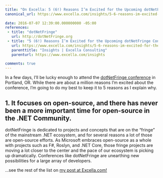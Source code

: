 ```yaml
---
title: "On Excella: 5 (6!) Reasons I’m Excited for the Upcoming dotNetFringe Conference"
canonical_url: https://www.excella.com/insights/5-6-reasons-im-excited-for-the-upcoming-dotnetfringe-conference
 
date: 2016-07-07 12:39:00.000000000 -05:00
references:
 - title: "dotNetFringe"
   url: http://dotNetFringe.org
 - title: "5 (6!) Reasons I’m Excited for the Upcoming dotNetFringe Conference" 
   url: https://www.excella.com/insights/5-6-reasons-im-excited-for-the-upcoming-dotnetfringe-conference
   parenttitle: "Insights | Excella Consulting"
   parenturl: https://www.excella.com/insights
 
comments: true
---
```

In a few days, I’ll be lucky enough to attend the [dotNetFringe conference](http://dotNetFringe.org) in Portland, OR. While there are about a million reasons I’m excited about the conference, I’m going to do my best to keep it to 5 reasons as I explain why.

## 1. It focuses on open-source, and there has never been a more important time for open-source in the .NET Community.

dotNetFringe is dedicated to projects and concepts that are on the “fringe” of the mainstream .NET ecosystem, and for several reasons a lot of those are open-source efforts. As Microsoft embraces open-source as a whole with projects such as F#, Roslyn, and .NET Core, those fringe projects are moving a lot closer to the center and the pace of our ecosystem is picking up dramatically. Conferences like dotNetFringe are unearthing new possibilities for a large array of developers.

...see the rest of the list on [my post at Excella.com!](https://www.excella.com/insights/5-6-reasons-im-excited-for-the-upcoming-dotnetfringe-conference)